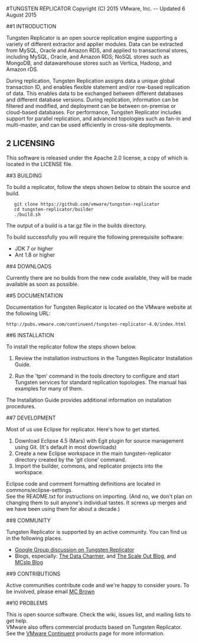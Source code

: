 #TUNGSTEN REPLICATOR
Copyright (C) 2015 VMware, Inc. -- Updated 6 August 2015

##1 INTRODUCTION

Tungsten Replicator is an open source replication engine supporting a variety of different extractor and applier modules. 
Data can be extracted from MySQL, Oracle and Amazon RDS, and applied to transactional stores, including MySQL, Oracle, and 
Amazon RDS; NoSQL stores such as MongoDB, and datawarehouse stores such as Vertica, Hadoop, and Amazon rDS.  

During replication, Tungsten Replication assigns data a unique global transaction ID, and enables flexible statement 
and/or row-based replication of data. This enables data to be exchanged between different databases and different database 
versions. During replication, information can be filtered and modified, and deployment can be between on-premise or 
cloud-based databases. For performance, Tungsten Replicator includes support for parallel replication, and advanced 
topologies such as fan-in and multi-master, and can be used efficiently in cross-site deployments.

## 2 LICENSING

This software is released under the Apache 2.0 license, a copy of which is located in the LICENSE file.  

##3 BUILDING

To build a replicator, follow the steps shown below to obtain the source and build. 

       git clone https://github.com/vmware/tungsten-replicator
       cd tungsten-replicator/builder
       ./build.sh

The output of a build is a tar.gz file in the builds directory. 

To build successfully you will require the following prerequisite software: 

* JDK 7 or higher
* Ant 1.8 or higher

##4 DOWNLOADS

Currently there are no builds from the new code available, they will be made available as soon as possible.

##5 DOCUMENTATION

Documentation for Tungsten Replicator is located on the VMware website 
at the following URL: 

    http://pubs.vmware.com/continuent/tungsten-replicator-4.0/index.html

##6 INSTALLATION

To install the replicator follow the steps shown below. 

1. Review the installation instructions in the Tungsten Replicator Installation Guide.  

2. Run the 'tpm' command in the tools directory to configure and start
  Tungsten services for standard replication topologies. The manual
  has examples for many of them.

The Installation Guide provides additional information on installation
procedures. 

##7 DEVELOPMENT

Most of us use Eclipse for replicator.  Here's how to get started. 

1. Download Eclipse 4.5 (Mars) with Egit plugin for source management using Git. (It's default in most downloads)
2. Create a new Eclipse workspace in the main tungsten-replicator directory created by the 'git clone' command. 
3. Import the builder, commons, and replicator projects into the workspace. 

Eclipse code and comment formatting definitions are located in commons/eclipse-settings.  
See the README.txt for instructions on importing.  (And no, we don't plan on changing them to suit anyone's individual 
tastes.  It screws up merges and we have been using them for about a decade.)

##8 COMMUNITY

Tungsten Replicator is supported by an active community.  You can find us in the following places. 

* [Google Group discussion on Tungsten Replicator](http://groups.google.com/group/tungsten-replicator-discuss)
* Blogs, especially: [The Data Charmer](http://datacharmer.blogspot.com/), 
  and [The Scale Out Blog](http://scale-out-blog.blogspot.com/), and [MCslp Blog](http://mcslp.com)

##9 CONTRIBUTIONS

Active communities contribute code and we're happy to consider yours. To be involved, please email [MC Brown](mailto:mcb@vmware.com)

##10 PROBLEMS

This is open source software. Check the wiki, issues list, and mailing lists to get help.  
VMware also offers commercial products based on Tungsten Replicator.  See the 
[VMware Continuent](http://www.vmware.com/products/continuent) 
products page for more information. 
